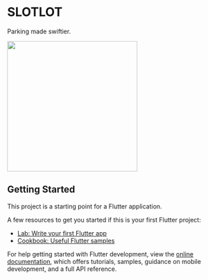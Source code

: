 # SLOTLOT

Parking made swiftier.

<img src="https://github.com/Dksie09/SLOTLOT/assets/91268240/d619dcc6-3435-414b-ba0a-9e65b8f22971" width="300">


## Getting Started

This project is a starting point for a Flutter application.

A few resources to get you started if this is your first Flutter project:

- [Lab: Write your first Flutter app](https://docs.flutter.dev/get-started/codelab)
- [Cookbook: Useful Flutter samples](https://docs.flutter.dev/cookbook)

For help getting started with Flutter development, view the
[online documentation](https://docs.flutter.dev/), which offers tutorials,
samples, guidance on mobile development, and a full API reference.
